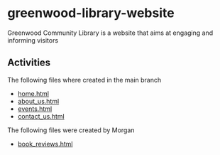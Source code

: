 # greenwood-library-website
Greenwood Community Library is a website that aims at engaging and informing visitors

## Activities
The following files where created in the main branch

* [home.html](./home.html)
* [about_us.html](./about_us.html)
* [events.html](./events.html)
* [contact_us.html](./contact_us.html)

The following files were created by Morgan

* [book_reviews.html](./book_reviews.html)